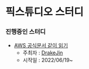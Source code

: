 # 픽스튜디오 스터디

### 진행중인 스터디
- [AWS 공식문서 같이 읽기]
  - 주최자 : [DrakeJin]
  - 시작일 : 2022/06/19~


[AWS 공식문서 같이 읽기]:https://github.com/pickstudio/study/tree/main/dev/aws
[DrakeJin]:https://github.com/orgs/pickstudio/people/drakejin
